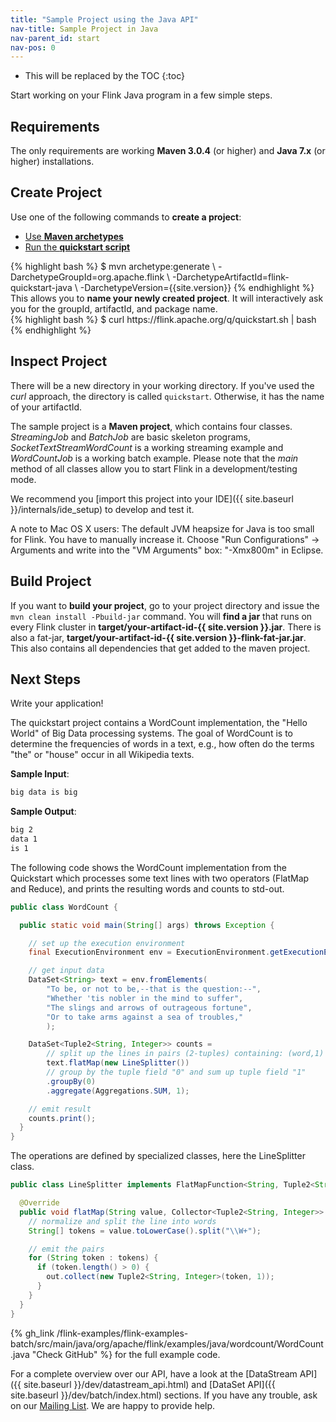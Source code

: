 ```yaml
---
title: "Sample Project using the Java API"
nav-title: Sample Project in Java
nav-parent_id: start
nav-pos: 0
---
```

<!--
Licensed to the Apache Software Foundation (ASF) under one
or more contributor license agreements.  See the NOTICE file
distributed with this work for additional information
regarding copyright ownership.  The ASF licenses this file
to you under the Apache License, Version 2.0 (the
"License"); you may not use this file except in compliance
with the License.  You may obtain a copy of the License at

  http://www.apache.org/licenses/LICENSE-2.0

Unless required by applicable law or agreed to in writing,
software distributed under the License is distributed on an
"AS IS" BASIS, WITHOUT WARRANTIES OR CONDITIONS OF ANY
KIND, either express or implied.  See the License for the
specific language governing permissions and limitations
under the License.
-->

* This will be replaced by the TOC
{:toc}

Start working on your Flink Java program in a few simple steps.


## Requirements

The only requirements are working __Maven 3.0.4__ (or higher) and __Java 7.x__ (or higher) installations.

## Create Project

Use one of the following commands to __create a project__:

<ul class="nav nav-tabs" style="border-bottom: none;">
    <li class="active"><a href="#maven-archetype" data-toggle="tab">Use <strong>Maven archetypes</strong></a></li>
    <li><a href="#quickstart-script" data-toggle="tab">Run the <strong>quickstart script</strong></a></li>
</ul>
<div class="tab-content">
    <div class="tab-pane active" id="maven-archetype">
    {% highlight bash %}
    $ mvn archetype:generate                               \
      -DarchetypeGroupId=org.apache.flink              \
      -DarchetypeArtifactId=flink-quickstart-java      \
      -DarchetypeVersion={{site.version}}
    {% endhighlight %}
        This allows you to <strong>name your newly created project</strong>. It will interactively ask you for the groupId, artifactId, and package name.
    </div>
    <div class="tab-pane" id="quickstart-script">
    {% highlight bash %}
    $ curl https://flink.apache.org/q/quickstart.sh | bash
    {% endhighlight %}
    </div>
</div>

## Inspect Project

There will be a new directory in your working directory. If you've used the _curl_ approach, the directory is called `quickstart`. Otherwise, it has the name of your artifactId.

The sample project is a __Maven project__, which contains four classes. _StreamingJob_ and _BatchJob_ are basic skeleton programs, _SocketTextStreamWordCount_ is a working streaming example and _WordCountJob_ is a working batch example. Please note that the _main_ method of all classes allow you to start Flink in a development/testing mode.

We recommend you [import this project into your IDE]({{ site.baseurl }}/internals/ide_setup) to develop and test it. 

A note to Mac OS X users: The default JVM heapsize for Java is too small for Flink. You have to manually increase it. Choose "Run Configurations" -> Arguments and write into the "VM Arguments" box: "-Xmx800m" in Eclipse.

## Build Project

If you want to __build your project__, go to your project directory and issue the `mvn clean install -Pbuild-jar` command. You will __find a jar__ that runs on every Flink cluster in __target/your-artifact-id-{{ site.version }}.jar__. There is also a fat-jar,  __target/your-artifact-id-{{ site.version }}-flink-fat-jar.jar__. This
also contains all dependencies that get added to the maven project.

## Next Steps

Write your application!

The quickstart project contains a WordCount implementation, the "Hello World" of Big Data processing systems. The goal of WordCount is to determine the frequencies of words in a text, e.g., how often do the terms "the" or "house" occur in all Wikipedia texts.

__Sample Input__:

~~~bash
big data is big
~~~

__Sample Output__:

~~~bash
big 2
data 1
is 1
~~~

The following code shows the WordCount implementation from the Quickstart which processes some text lines with two operators (FlatMap and Reduce), and prints the resulting words and counts to std-out.

~~~java
public class WordCount {

  public static void main(String[] args) throws Exception {

    // set up the execution environment
    final ExecutionEnvironment env = ExecutionEnvironment.getExecutionEnvironment();

    // get input data
    DataSet<String> text = env.fromElements(
        "To be, or not to be,--that is the question:--",
        "Whether 'tis nobler in the mind to suffer",
        "The slings and arrows of outrageous fortune",
        "Or to take arms against a sea of troubles,"
        );

    DataSet<Tuple2<String, Integer>> counts =
        // split up the lines in pairs (2-tuples) containing: (word,1)
        text.flatMap(new LineSplitter())
        // group by the tuple field "0" and sum up tuple field "1"
        .groupBy(0)
        .aggregate(Aggregations.SUM, 1);

    // emit result
    counts.print();
  }
}
~~~

The operations are defined by specialized classes, here the LineSplitter class.

~~~java
public class LineSplitter implements FlatMapFunction<String, Tuple2<String, Integer>> {

  @Override
  public void flatMap(String value, Collector<Tuple2<String, Integer>> out) {
    // normalize and split the line into words
    String[] tokens = value.toLowerCase().split("\\W+");

    // emit the pairs
    for (String token : tokens) {
      if (token.length() > 0) {
        out.collect(new Tuple2<String, Integer>(token, 1));
      }
    }
  }
}
~~~

{% gh_link /flink-examples/flink-examples-batch/src/main/java/org/apache/flink/examples/java/wordcount/WordCount.java "Check GitHub" %} for the full example code.

For a complete overview over our API, have a look at the [DataStream API]({{ site.baseurl }}/dev/datastream_api.html) and [DataSet API]({{ site.baseurl }}/dev/batch/index.html) sections. If you have any trouble, ask on our [Mailing List](http://mail-archives.apache.org/mod_mbox/flink-dev/). We are happy to provide help.
